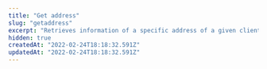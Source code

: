 ```yaml
---
title: "Get address"
slug: "getaddress"
excerpt: "Retrieves information of a specific address of a given client, by its respectives `adderssId` and `profileId`.\n\r\n\r> For security and privacy reasons, this request returns masked address data. For unmasked information, see Get unmasked address."
hidden: true
createdAt: "2022-02-24T18:18:32.591Z"
updatedAt: "2022-02-24T18:18:32.591Z"
---
```

